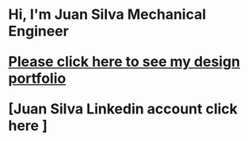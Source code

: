 <h1>Hi, I'm Juan Silva Mechanical Engineer <br/><a href="https://github.com/jasilva108"</a> 
  
[Please click here to see my design portfolio ](https://github.com/jasilva108/jasilva108/blob/a1351c354aeeffeba64ec505276db40fb61bc291/Juan%20Silva_Portfolio.pdf)

[Juan Silva Linkedin account click here ]  <a href="https://www.linkedin.com/in/juan-silva-material-engineering-2019/"> 

